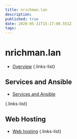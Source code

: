 ```yaml
---
title: nrichman.lan
description: 
published: true
date: 2020-05-31T15:17:08.551Z
tags: 
---
```


# nrichman.lan

- [Overview](/nrichman-lan/overview)
{.links-list}

## Services and Ansible
- [Services and Ansible](/nrichman-lan/services)

{.links-list}

## Web Hosting
- [Web hosting](/nrichman-lan/web)
{.links-list}